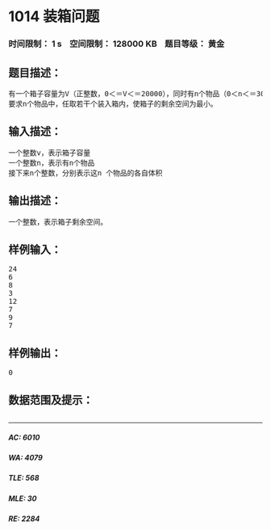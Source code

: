# 1014 装箱问题   
### 时间限制： 1 s&nbsp;&nbsp;&nbsp;&nbsp;空间限制： 128000 KB&nbsp;&nbsp;&nbsp;&nbsp;题目等级： 黄金  
## 题目描述：  

<pre>
有一个箱子容量为V（正整数，0＜＝V＜＝20000），同时有n个物品（0＜n＜＝30），每个物品有一个体积（正整数）。
要求n个物品中，任取若干个装入箱内，使箱子的剩余空间为最小。
</pre>
  
  
## 输入描述：  

<pre>
一个整数v，表示箱子容量
一个整数n，表示有n个物品
接下来n个整数，分别表示这n 个物品的各自体积
</pre>
  
  
## 输出描述：  

<pre>
一个整数，表示箱子剩余空间。
</pre>
  
  
## 样例输入：  

<pre>
24
6
8
3
12
7
9
7
</pre>
  
  
## 样例输出：  

<pre>
0
</pre>
  
  
## 数据范围及提示：  

<pre>
</pre>
  
  
***  

##### AC: 6010  
##### WA: 4079  
##### TLE: 568  
##### MLE: 30  
##### RE: 2284  
